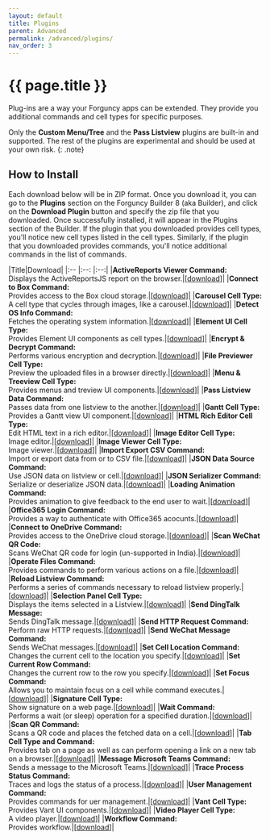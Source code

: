 ```yaml
---
layout: default
title: Plugins
parent: Advanced
permalink: /advanced/plugins/
nav_order: 3
---
```


# {{ page.title }}

Plug-ins are a way your Forguncy apps can be extended. They provide you additional commands and cell types for specific purposes.

Only the **Custom Menu/Tree** and the **Pass Listview** plugins are built-in and supported. The rest of the plugins are experimental and should be used at your own risk.
{: .note}

## How to Install
Each download below will be in ZIP format. Once you download it, you can go to the **Plugins** section on the Forguncy Builder 8 (aka Builder), and click on the **Download Plugin** button and specify the zip file that you downloaded. Once successfully installed, it will appear in the Plugins section of the Builder. If the plugin that you downloaded provides cell types, you'll notice new cell types listed in the cell types. Similarly, if the plugin that you downloaded provides commands, you'll notice additional commands in the list of commands.

|Title|Download|
|:-- |:--: |:--:|
|**ActiveReports Viewer Command:**<br>Displays the ActiveReportsJS report on the browser.|[[download](/assets/plugins/ActiveReportsViewerCommand.zip)]|
|**Connect to Box Command:**<br>Provides access to the Box cloud storage.|[[download](/assets/plugins/BoxService.zip)]|
|**Carousel Cell Type:**<br>A cell type that cycles through images, like a carousel.|[[download](/assets/plugins/CarouselCellType.zip)]|
|**Detect OS Info Command:**<br>Fetches the operating system information.|[[download](/assets/plugins/DetectOSInfoCommand.zip)]|
|**Element UI Cell Type:**<br>Provides Element UI components as cell types.|[[download](/assets/plugins/ElementUI.zip)]|
|**Encrypt & Decrypt Command:**<br>Performs various encryption and decryption.|[[download](/assets/plugins/EncryptDecryptCommand.zip)]|
|**File Previewer Cell Type:**<br>Preview the uploaded files in a browser directly.|[[download](/assets/plugins/FilePreviewer.zip)]|
|**Menu & Treeview Cell Type:**<br>Provides menus and treview UI components.|[[download](/assets/plugins/Forguncy.CustomMenu.zip)]|
|**Pass Listview Data Command:**<br>Passes data from one listview to the another.|[[download](/assets/plugins/PassListviewDataCommand.zip)]|
|**Gantt Cell Type:**<br>Provides a Gantt view UI component.|[[download](/assets/plugins/Gantt.zip)]|
|**HTML Rich Editor Cell Type:**<br>Edit HTML text in a rich editor.|[[download](/assets/plugins/HtmlRichEdtior.zip)]|
|**Image Editor Cell Type:**<br>Image editor.|[[download](/assets/plugins/ImageEditor.zip)]|
|**Image Viewer Cell Type:**<br>Image viewer.|[[download](/assets/plugins/ImageViewerCommand.zip)]|
|**Import Export CSV Command:**<br>Import or export data from or to CSV file.|[[download](/assets/plugins/ImportExportCSV.zip)]|
|**JSON Data Source Command:**<br>Use JSON data on listview or cell.|[[download](/assets/plugins/JsonDataSource.zip)]|
|**JSON Serializer Command:**<br>Serialize or deserialize JSON data.|[[download](/assets/plugins/JsonUtilityCommand.zip)]|
|**Loading Animation Command:**<br>Provides animation to give feedback to the end user to wait.|[[download](/assets/plugins/LoadingCommand.zip)]|
|**Office365 Login Command:**<br>Provides a way to authenticate with Office365 acocunts.|[[download](/assets/plugins/Office365LoginCommand.zip)]|
|**Connect to OneDrive Command:**<br>Provides access to the OneDrive cloud storage.|[[download](/assets/plugins/OneDriveService.zip)]|
|**Scan WeChat QR Code:**<br>Scans WeChat QR code for login (un-supported in India).|[[download](/assets/plugins/OpenWeChatCommand.zip)]|
|**Operate Files Command:**<br>Provides commands to perform various actions on a file.|[[download](/assets/plugins/OperateFilesCommand.zip)]|
|**Reload Listview Command:**<br>Performs a series of commands necessary to reload listview properly.|[[download](/assets/plugins/ReloadListViewCommand.zip)]|
|**Selection Panel Cell Type:**<br>Displays the items selected in a Listview.|[[download](/assets/plugins/SelectionPanel.zip)]|
|**Send DingTalk Message:**<br>Sends DingTalk message.|[[download](/assets/plugins/SendDingTalkMessage.zip)]|
|**Send HTTP Request Command:**<br>Perform raw HTTP requests.|[[download](/assets/plugins/SendHTTPRequestCommand.zip)]|
|**Send WeChat Message Command:**<br>Sends WeChat messages.|[[download](/assets/plugins/SendWeChatMessage.zip)]|
|**Set Cell Location Command:**<br>Changes the current cell to the location you specify.|[[download](/assets/plugins/SetCellLocationCommand.zip)]|
|**Set Current Row Command:**<br>Changes the current row to the row you specify.|[[download](/assets/plugins/SetCurrentRowCommand.zip)]|
|**Set Focus Command:**<br>Allows you to maintain focus on a cell while command executes.|[[download](/assets/plugins/SetFocusCommand.zip)]|
|**Signature Cell Type:**<br>Show signature on a web page.|[[download](/assets/plugins/SignatureCellType.zip)]|
|**Wait Command:**<br>Performs a wait (or sleep) operation for a specified duration.|[[download](/assets/plugins/SleepCommand.zip)]|
|**Scan QR Command:**<br>Scans a QR code and places the fetched data on a cell.|[[download](/assets/plugins/SmartPhoneCommand.zip)]|
|**Tab Cell Type and Command:**<br>Provides tab on a page as well as can perform opening a link on a new tab on a browser.|[[download](/assets/plugins/TabManager.zip)]|
|**Message Microsoft Teams Command:**<br>Sends a message to the Microsoft Teams.|[[download](/assets/plugins/TeamsWebHookCommand.zip)]|
|**Trace Process Status Command:**<br>Traces and logs the status of a process.|[[download](/assets/plugins/TraceProcessStatusCommand.zip)]|
|**User Management Command:**<br>Provides commands for uer management.|[[download](/assets/plugins/UserManagementCommands.zip)]|
|**Vant Cell Type:**<br>Provides Vant UI components.|[[download](/assets/plugins/Vant.zip)]|
|**Video Player Cell Type:**<br>A video player.|[[download](/assets/plugins/VideoPlayCellType.zip)]|
|**Workflow Command:**<br>Provides workflow.|[[download](/assets/plugins)]|

